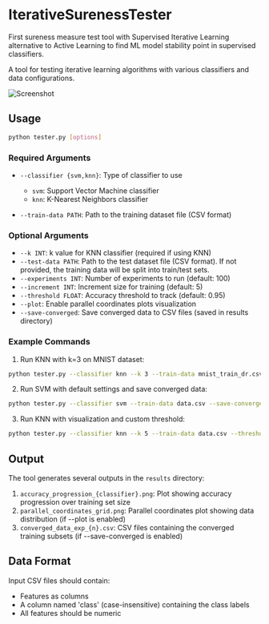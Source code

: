 # IterativeSurenessTester

First sureness measure test tool with Supervised Iterative Learning alternative to Active Learning to find ML model stability point in supervised classifiers.

A tool for testing iterative learning algorithms with various classifiers and data configurations.

![Screenshot](parallel_coordinates_grid.png)

## Usage

```bash
python tester.py [options]
```

### Required Arguments

- `--classifier {svm,knn}`: Type of classifier to use
  - `svm`: Support Vector Machine classifier
  - `knn`: K-Nearest Neighbors classifier

- `--train-data PATH`: Path to the training dataset file (CSV format)

### Optional Arguments

- `--k INT`: k value for KNN classifier (required if using KNN)
- `--test-data PATH`: Path to the test dataset file (CSV format). If not provided, the training data will be split into train/test sets.
- `--experiments INT`: Number of experiments to run (default: 100)
- `--increment INT`: Increment size for training (default: 5)
- `--threshold FLOAT`: Accuracy threshold to track (default: 0.95)
- `--plot`: Enable parallel coordinates plots visualization
- `--save-converged`: Save converged data to CSV files (saved in results directory)

### Example Commands

1. Run KNN with k=3 on MNIST dataset:
```bash
python tester.py --classifier knn --k 3 --train-data mnist_train_dr.csv --test-data mnist_test_dr.csv --experiments 1 --increment 100
```

2. Run SVM with default settings and save converged data:
```bash
python tester.py --classifier svm --train-data data.csv --save-converged
```

3. Run KNN with visualization and custom threshold:
```bash
python tester.py --classifier knn --k 5 --train-data data.csv --threshold 0.90 --plot
```

## Output

The tool generates several outputs in the `results` directory:

1. `accuracy_progression_{classifier}.png`: Plot showing accuracy progression over training set size
2. `parallel_coordinates_grid.png`: Parallel coordinates plot showing data distribution (if --plot is enabled)
3. `converged_data_exp_{n}.csv`: CSV files containing the converged training subsets (if --save-converged is enabled)

## Data Format

Input CSV files should contain:
- Features as columns
- A column named 'class' (case-insensitive) containing the class labels
- All features should be numeric

